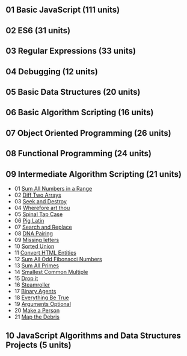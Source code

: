 ## 01 Basic JavaScript (111 units)

## 02 ES6 (31 units) 

## 03 Regular Expressions (33 units) 

## 04 Debugging (12 units)

## 05 Basic Data Structures (20 units)

## 06 Basic Algorithm Scripting (16 units)

## 07 Object Oriented Programming (26 units)

## 08 Functional Programming (24 units)

## 09 Intermediate Algorithm Scripting (21 units)

* 01 [Sum All Numbers in a Range](https://github.com/EO4wellness/T-I-L/blob/main/JavaScript/freecodecamp-exercises/09.IntermediateAlgorithmScripting/01_sum-all-numbers-in-a-range.js)
*  02 [Diff Two Arrays](https://github.com/EO4wellness/T-I-L/blob/main/JavaScript/freecodecamp-exercises/09.IntermediateAlgorithmScripting/02_diff-two-arrays.js)
*  03 [Seek and Destroy](https://github.com/EO4wellness/T-I-L/blob/main/JavaScript/freecodecamp-exercises/09.IntermediateAlgorithmScripting/03_seek-and-destroy.js)
*  04 [Wherefore art thou](https://github.com/EO4wellness/T-I-L/blob/main/JavaScript/freecodecamp-exercises/09.IntermediateAlgorithmScripting/04_wherefore-art-thou.js)
*  05 [Spinal Tap Case](https://github.com/EO4wellness/T-I-L/blob/main/JavaScript/freecodecamp-exercises/09.IntermediateAlgorithmScripting/05_spinal-tap-case.js)
*  06 [Pig Latin](https://github.com/EO4wellness/T-I-L/blob/main/JavaScript/freecodecamp-exercises/09.IntermediateAlgorithmScripting/06_pig-latin.js)
*  07 [Search and Replace](https://github.com/EO4wellness/T-I-L/blob/main/JavaScript/freecodecamp-exercises/09.IntermediateAlgorithmScripting/07_search-and-replace.js)
*  08 [DNA Pairing](#)
*  09 [Missing letters](#)
*  10 [Sorted Union](#)
*  11 [Convert HTML Entities](#)
*  12 [Sum All Odd Fibonacci Numbers](#)
*  13 [Sum All Primes](#)
*  14 [Smallest Common Multiple](#)
*  15 [Drop it](#)
*  16 [Steamroller](#)
*  17 [Binary Agents](#)
*  18 [Everything Be True](#)
*  19 [Arguments Optional](#)
*  20 [Make a Person](#)
*  21 [Map the Debris](#)
	

## 10 JavaScript Algorithms and Data Structures Projects (5 units) 

